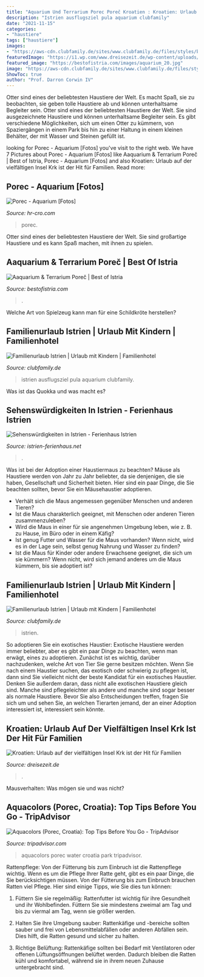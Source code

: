 ```yaml
---
title: "Aquarium Und Terrarium Porec Poreč Kroatien : Kroatien: Urlaub Auf Der Vielfältigen Insel Krk Ist Der Hit Für Familien"
description: "Istrien ausflugsziel pula aquarium clubfamily"
date: "2021-11-15"
categories:
- "haustiere"
tags: ["haustiere"]
images:
- "https://aws-cdn.clubfamily.de/sites/www.clubfamily.de/files/styles/box-type-c-4-xx-small/public/teaser/ausflugsziel-motodrom-porec-teaser.jpg"
featuredImage: "https://i1.wp.com/www.dreisezeit.de/wp-content/uploads/2017/11/GOPR0275-Copy.jpg?fit=3264%2C2448"
featured_image: "https://bestofistria.com/images/aquarium_20.jpg"
image: "https://aws-cdn.clubfamily.de/sites/www.clubfamily.de/files/styles/box-type-c-4/public/teaser/ausflugsziel-aquarium-pula-teaser.jpg"
ShowToc: true
author: "Prof. Darron Corwin IV"
---
```



Otter sind eines der beliebtesten Haustiere der Welt. Es macht Spaß, sie zu beobachten, sie geben tolle Haustiere ab und können unterhaltsame Begleiter sein.
Otter sind eines der beliebtesten Haustiere der Welt. Sie sind ausgezeichnete Haustiere und können unterhaltsame Begleiter sein. Es gibt verschiedene Möglichkeiten, sich um einen Otter zu kümmern, von Spaziergängen in einem Park bis hin zu einer Haltung in einem kleinen Behälter, der mit Wasser und Steinen gefüllt ist.

	

		
looking for Porec - Aquarium [Fotos] you've visit to the right web. We have 7 Pictures about Porec - Aquarium [Fotos] like Aaquarium &amp; Terrarium Poreč | Best of Istria, Porec - Aquarium [Fotos] and also Kroatien: Urlaub auf der vielfältigen Insel Krk ist der Hit für Familien. Read more:
		
    
## Porec - Aquarium [Fotos]

<img loading=lazy src="https://hr-cro.com/PICTURES/croatia/istria/porec_with_neighbourhood/porec/old_town_centre/aquarium/IMG_5477_porec_aquarium.jpg" onerror="this.onerror=null;this.src='https://tse4.mm.bing.net/th?id=OIP.pQ_RW1fW68ZOvbSsZK5atgHaFk&amp;pid=15.1';" alt="Porec - Aquarium [Fotos]">

_Source: hr-cro.com_

>porec. 

	

Otter sind eines der beliebtesten Haustiere der Welt. Sie sind großartige Haustiere und es kann Spaß machen, mit ihnen zu spielen.

    
## Aaquarium &amp; Terrarium Poreč | Best Of Istria

<img loading=lazy src="https://bestofistria.com/images/aquarium_20.jpg" onerror="this.onerror=null;this.src='https://tse1.mm.bing.net/th?id=OIP.9eKaPaRweKcWJA767ZnW-QHaE8&amp;pid=15.1';" alt="Aaquarium &amp; Terrarium Poreč | Best of Istria">

_Source: bestofistria.com_

>. 

	

Welche Art von Spielzeug kann man für eine Schildkröte herstellen?

    
## Familienurlaub Istrien | Urlaub Mit Kindern | Familienhotel

<img loading=lazy src="https://aws-cdn.clubfamily.de/sites/www.clubfamily.de/files/styles/box-type-c-4/public/teaser/ausflugsziel-aquarium-pula-teaser.jpg" onerror="this.onerror=null;this.src='https://tse1.mm.bing.net/th?id=OIP.rY14RWZT_y5w_0-4y0PVWwAAAA&amp;pid=15.1';" alt="Familienurlaub Istrien | Urlaub mit Kindern | Familienhotel">

_Source: clubfamily.de_

>istrien ausflugsziel pula aquarium clubfamily. 

	

Was ist das Quokka und was macht es?

    
## Sehenswürdigkeiten In Istrien - Ferienhaus Istrien

<img loading=lazy src="https://www.istrien-ferienhaus.net/images/bilder/Brijuni.jpg" onerror="this.onerror=null;this.src='https://tse3.mm.bing.net/th?id=OIP.73eWsa6LFkjz63rfWY7yGwHaE6&amp;pid=15.1';" alt="Sehenswürdigkeiten in Istrien - Ferienhaus Istrien">

_Source: istrien-ferienhaus.net_

>. 

	

Was ist bei der Adoption einer Haustiermaus zu beachten?
Mäuse als Haustiere werden von Jahr zu Jahr beliebter, da sie denjenigen, die sie haben, Gesellschaft und Sicherheit bieten. Hier sind ein paar Dinge, die Sie beachten sollten, bevor Sie ein Mäusehaustier adoptieren.
- Verhält sich die Maus angemessen gegenüber Menschen und anderen Tieren?
- Ist die Maus charakterlich geeignet, mit Menschen oder anderen Tieren zusammenzuleben?
- Wird die Maus in einer für sie angenehmen Umgebung leben, wie z. B. zu Hause, im Büro oder in einem Käfig?
- Ist genug Futter und Wasser für die Maus vorhanden? Wenn nicht, wird es in der Lage sein, selbst genug Nahrung und Wasser zu finden?
- Ist die Maus für Kinder oder andere Erwachsene geeignet, die sich um sie kümmern? Wenn nicht, wird sich jemand anderes um die Maus kümmern, bis sie adoptiert ist?

    
## Familienurlaub Istrien | Urlaub Mit Kindern | Familienhotel

<img loading=lazy src="https://aws-cdn.clubfamily.de/sites/www.clubfamily.de/files/styles/box-type-c-4-xx-small/public/teaser/ausflugsziel-motodrom-porec-teaser.jpg" onerror="this.onerror=null;this.src='https://tse1.mm.bing.net/th?id=OIP.LxuBMKiC6AfcS_GB_IToQgAAAA&amp;pid=15.1';" alt="Familienurlaub Istrien | Urlaub mit Kindern | Familienhotel">

_Source: clubfamily.de_

>istrien. 

	

So adoptieren Sie ein exotisches Haustier:
Exotische Haustiere werden immer beliebter, aber es gibt ein paar Dinge zu beachten, wenn man erwägt, eines zu adoptieren. Zunächst ist es wichtig, darüber nachzudenken, welche Art von Tier Sie gerne besitzen möchten. Wenn Sie nach einem Haustier suchen, das exotisch oder schwierig zu pflegen ist, dann sind Sie vielleicht nicht der beste Kandidat für ein exotisches Haustier. Denken Sie außerdem daran, dass nicht alle exotischen Haustiere gleich sind. Manche sind pflegeleichter als andere und manche sind sogar besser als normale Haustiere. Bevor Sie also Entscheidungen treffen, fragen Sie sich um und sehen Sie, an welchen Tierarten jemand, der an einer Adoption interessiert ist, interessiert sein könnte.

    
## Kroatien: Urlaub Auf Der Vielfältigen Insel Krk Ist Der Hit Für Familien

<img loading=lazy src="https://i1.wp.com/www.dreisezeit.de/wp-content/uploads/2017/11/GOPR0275-Copy.jpg?fit=3264%2C2448" onerror="this.onerror=null;this.src='https://tse3.mm.bing.net/th?id=OIP.yarO3vmEcXZrvMHftfsbyAHaFj&amp;pid=15.1';" alt="Kroatien: Urlaub auf der vielfältigen Insel Krk ist der Hit für Familien">

_Source: dreisezeit.de_

>. 

	

Mausverhalten: Was mögen sie und was nicht?

    
## Aquacolors (Porec, Croatia): Top Tips Before You Go - TripAdvisor

<img loading=lazy src="https://media-cdn.tripadvisor.com/media/photo-s/08/30/4e/82/aquacolors.jpg" onerror="this.onerror=null;this.src='https://tse1.mm.bing.net/th?id=OIP.tPmwf5uNwzu4ZGdwfD14oAHaEK&amp;pid=15.1';" alt="Aquacolors (Porec, Croatia): Top Tips Before You Go - TripAdvisor">

_Source: tripadvisor.com_

>aquacolors porec water croatia park tripadvisor. 

	

Rattenpflege: Von der Fütterung bis zum Einbruch ist die Rattenpflege wichtig.
Wenn es um die Pflege Ihrer Ratte geht, gibt es ein paar Dinge, die Sie berücksichtigen müssen. Von der Fütterung bis zum Einbruch brauchen Ratten viel Pflege. Hier sind einige Tipps, wie Sie dies tun können:
1. Füttern Sie sie regelmäßig: Rattenfutter ist wichtig für ihre Gesundheit und ihr Wohlbefinden. Füttern Sie sie mindestens zweimal am Tag und bis zu viermal am Tag, wenn sie größer werden.

2. Halten Sie ihre Umgebung sauber: Rattenkäfige und -bereiche sollten sauber und frei von Lebensmittelabfällen oder anderen Abfällen sein. Dies hilft, die Ratten gesund und sicher zu halten.

3. Richtige Belüftung: Rattenkäfige sollten bei Bedarf mit Ventilatoren oder offenen Lüftungsöffnungen belüftet werden. Dadurch bleiben die Ratten kühl und komfortabel, während sie in ihrem neuen Zuhause untergebracht sind.

